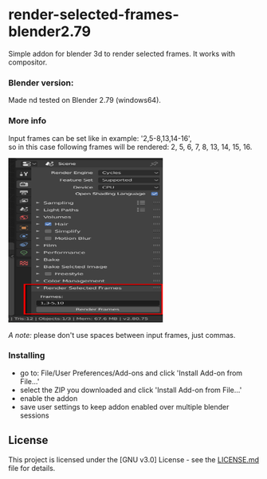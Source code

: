 # render-selected-frames-blender2.79
Simple addon for blender 3d to render selected frames. It works with compositor.

### Blender version:
Made nd tested on Blender 2.79 (windows64).

### More info

Input frames can be set like in example: '2,5-8,13,14-16',<br/>so in this case following frames will be rendered: 2, 5, 6, 7, 8, 13, 14, 15, 16.

<img src="https://raw.githubusercontent.com/agapas/render-selected-frames/master/images/1.png" width="310" height="330"/>

*A note:* please don't use spaces between input frames, just commas.

### Installing

* go to: File/User Preferences/Add-ons and click 'Install Add-on from File...'
* select the ZIP you downloaded and click 'Install Add-on from File...'
* enable the addon
* save user settings to keep addon enabled over multiple blender sessions

## License

This project is licensed under the [GNU v3.0] License - see the [LICENSE.md](LICENSE) file for details.
